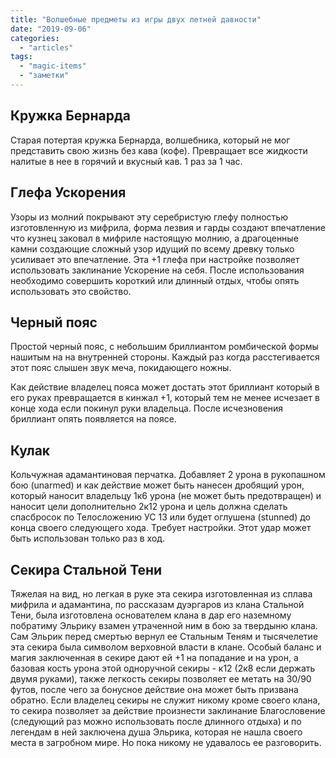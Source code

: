 ```yaml
---
title: "Волшебные предметы из игры двух летней давности"
date: "2019-09-06"
categories: 
  - "articles"
tags: 
  - "magic-items"
  - "заметки"
---
```


## Кружка Бернарда

Старая потертая кружка Бернарда, волшебника, который не мог представить свою жизнь без кава (кофе). Превращает все жидкости налитые в нее в горячий и вкусный кав. 1 раз за 1 час.

## Глефа Ускорения

Узоры из молний покрывают эту серебристую глефу полностью изготовленную из мифрила, форма лезвия и гарды создают впечатление что кузнец заковал в мифриле настоящую молнию, а драгоценные камни создающие сложный узор идущий по всему древку только усиливает это впечатление. Эта +1 глефа при настройке позволяет использовать заклинание Ускорение на себя. После использования необходимо совершить короткий или длинный отдых, чтобы опять использовать это свойство.

## Черный пояс

Простой черный пояс, с небольшим бриллиантом ромбической формы нашитым на на внутренней стороны. Каждый раз когда расстегивается этот пояс слышен звук меча, покидающего ножны.

Как действие владелец пояса может достать этот бриллиант который в его руках превращается в кинжал +1, который тем не менее исчезает в конце хода если покинул руки владельца. После исчезновения бриллиант опять появляется на поясе.

## Кулак

Кольчужная адамантиновая перчатка. Добавляет 2 урона в рукопашном бою (unarmed) и как действие может быть нанесен дробящий урон, который наносит владельцу 1к6 урона (не может быть предотвращен) и наносит цели дополнительно 2к12 урона и цель должна сделать спасбросок по Телосложению УС 13 или будет оглушена (stunned) до конца своего следующего хода. Требует настройки. Этот удар может быть использован только раз в ход.

## Секира Стальной Тени

Тяжелая на вид, но легкая в руке эта секира изготовленная из сплава мифрила и адамантина, по рассказам дуэргаров из клана Стальной Тени, была изготовлена основателем клана в дар его наземному побратиму Эльрику взамен утраченной ним в бою за твердыню клана. Сам Эльрик перед смертью вернул ее Стальным Теням и тысячелетие эта секира была символом верховной власти в клане. Особый баланс и магия заключенная в секире дают ей +1 на попадание и на урон, а базовая кость урона этой одноручной секиры - к12 (2к8 если держать двумя руками), также легкость секиры позволяет ее метать на 30/90 футов, после чего за бонусное действие она может быть призвана обратно. Если владелец секиры не служит никому кроме своего клана, то секира позволяет за действие произнести заклинание Благословение (следующий раз можно использовать после длинного отдыха) и по легендам в ней заключена душа Эльрика, которая не нашла своего места в загробном мире. Но пока никому не удавалось ее разговорить.

